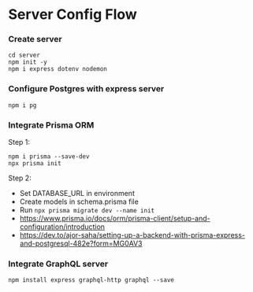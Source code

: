 # Server Config Flow

### Create server

```
cd server
npm init -y
npm i express dotenv nodemon
```

### Configure Postgres with express server

```
npm i pg
```


### Integrate Prisma ORM

Step 1:
```
npm i prisma --save-dev
npx prisma init
```

Step 2:
* Set DATABASE_URL in environment
* Create models in schema.prisma file
* Run ``` npx prisma migrate dev --name init ```
* https://www.prisma.io/docs/orm/prisma-client/setup-and-configuration/introduction
* https://dev.to/ajor-saha/setting-up-a-backend-with-prisma-express-and-postgresql-482e?form=MG0AV3

### Integrate GraphQL server

```
npm install express graphql-http graphql --save
```